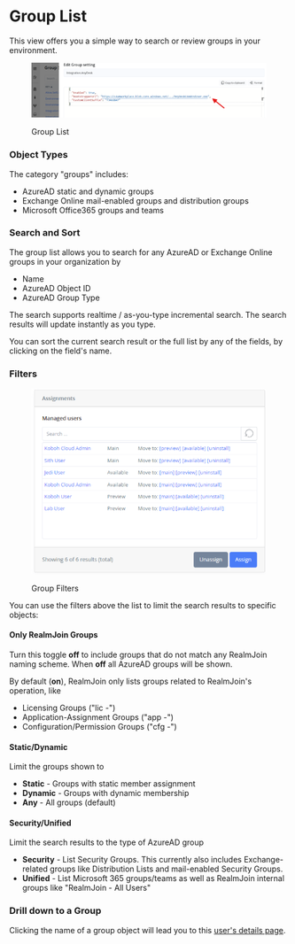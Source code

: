 # Group List

This view offers you a simple way to search or review groups in your environment.

<figure><img src="../../.gitbook/assets/image (1) (2) (1).png" alt=""><figcaption><p>Group List</p></figcaption></figure>

### Object Types

The category "groups" includes:

* AzureAD static and dynamic groups
* Exchange Online mail-enabled groups and distribution groups
* Microsoft Office365 groups and teams

### Search and Sort

The group list allows you to search for any AzureAD or Exchange Online groups in your organization by

* Name
* AzureAD Object ID
* AzureAD Group Type

The search supports realtime / as-you-type incremental search. The search results will update instantly as you type.

You can sort the current search result or the full list by any of the fields, by clicking on the field's name.

### Filters

<figure><img src="../../.gitbook/assets/image (3) (1).png" alt=""><figcaption><p>Group Filters</p></figcaption></figure>

You can use the filters above the list to limit the search results to specific objects:

#### Only RealmJoin Groups

Turn this toggle **off** to include groups that do not match any RealmJoin naming scheme. When **off** all AzureAD groups will be shown.

By default (**on**), RealmJoin only lists groups related to RealmJoin's operation, like

* Licensing Groups ("lic -")
* Application-Assignment Groups ("app -")
* Configuration/Permission Groups ("cfg -")

#### Static/Dynamic

Limit the groups shown to

* **Static** - Groups with static member assignment
* **Dynamic** - Groups with dynamic membership
* **Any** - All groups (default)

#### Security/Unified

Limit the search results to the type of AzureAD group

* **Security** - List Security Groups. This currently also includes Exchange-related groups like Distribution Lists and mail-enabled Security Groups.
* **Unified** - List Microsoft 365 groups/teams as well as RealmJoin internal groups like "RealmJoin - All Users"

### Drill down to a Group

Clicking the name of a group object will lead you to this [user's details page](../user-list/user-details.md).
